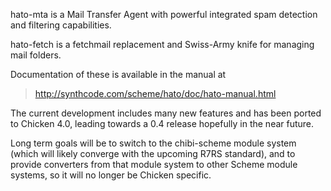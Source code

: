 hato-mta is a Mail Transfer Agent with powerful integrated spam
detection and filtering capabilities.

hato-fetch is a fetchmail replacement and Swiss-Army knife for
managing mail folders.

Documentation of these is available in the manual at

> http://synthcode.com/scheme/hato/doc/hato-manual.html

The current development includes many new features and
has been ported to Chicken 4.0, leading towards a 0.4
release hopefully in the near future.

Long term goals will be to switch to the chibi-scheme
module system (which will likely converge with the
upcoming R7RS standard), and to provide converters
from that module system to other Scheme module systems,
so it will no longer be Chicken specific.